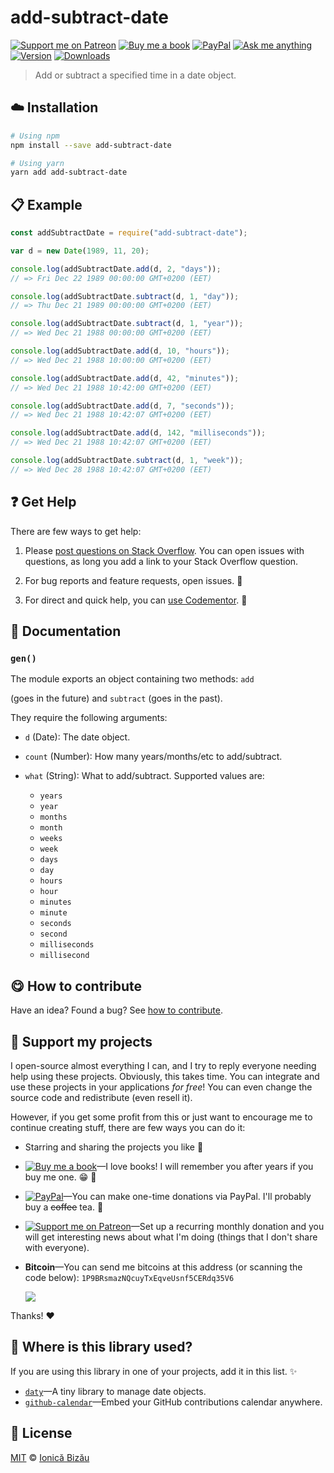 <!-- Please do not edit this file. Edit the `blah` field in the `package.json` instead. If in doubt, open an issue. -->


# add-subtract-date

 [![Support me on Patreon][badge_patreon]][patreon] [![Buy me a book][badge_amazon]][amazon] [![PayPal][badge_paypal_donate]][paypal-donations] [![Ask me anything](https://img.shields.io/badge/ask%20me-anything-1abc9c.svg)](https://github.com/IonicaBizau/ama) [![Version](https://img.shields.io/npm/v/add-subtract-date.svg)](https://www.npmjs.com/package/add-subtract-date) [![Downloads](https://img.shields.io/npm/dt/add-subtract-date.svg)](https://www.npmjs.com/package/add-subtract-date)

> Add or subtract a specified time in a date object.

## :cloud: Installation

```sh
# Using npm
npm install --save add-subtract-date

# Using yarn
yarn add add-subtract-date
```


## :clipboard: Example



```js
const addSubtractDate = require("add-subtract-date");

var d = new Date(1989, 11, 20);

console.log(addSubtractDate.add(d, 2, "days"));
// => Fri Dec 22 1989 00:00:00 GMT+0200 (EET)

console.log(addSubtractDate.subtract(d, 1, "day"));
// => Thu Dec 21 1989 00:00:00 GMT+0200 (EET)

console.log(addSubtractDate.subtract(d, 1, "year"));
// => Wed Dec 21 1988 00:00:00 GMT+0200 (EET)

console.log(addSubtractDate.add(d, 10, "hours"));
// => Wed Dec 21 1988 10:00:00 GMT+0200 (EET)

console.log(addSubtractDate.add(d, 42, "minutes"));
// => Wed Dec 21 1988 10:42:00 GMT+0200 (EET)

console.log(addSubtractDate.add(d, 7, "seconds"));
// => Wed Dec 21 1988 10:42:07 GMT+0200 (EET)

console.log(addSubtractDate.add(d, 142, "milliseconds"));
// => Wed Dec 21 1988 10:42:07 GMT+0200 (EET)

console.log(addSubtractDate.subtract(d, 1, "week"));
// => Wed Dec 28 1988 10:42:07 GMT+0200 (EET)
```



## :question: Get Help

There are few ways to get help:

 1. Please [post questions on Stack Overflow](https://stackoverflow.com/questions/ask). You can open issues with questions, as long you add a link to your Stack Overflow question.
 2. For bug reports and feature requests, open issues. :bug:

 3. For direct and quick help, you can [use Codementor](https://www.codementor.io/johnnyb). :rocket:



## :memo: Documentation


### `gen()`




The module exports an object containing two methods: `add`

(goes in the future) and `subtract` (goes in the past).

They require the following arguments:


 - `d` (Date): The date object.
 - `count` (Number): How many years/months/etc to add/subtract.
 - `what` (String): What to add/subtract. Supported values are:

     - `years`
     - `year`
     - `months`
     - `month`
     - `weeks`
     - `week`
     - `days`
     - `day`
     - `hours`
     - `hour`
     - `minutes`
     - `minute`
     - `seconds`
     - `second`
     - `milliseconds`
     - `millisecond`



## :yum: How to contribute
Have an idea? Found a bug? See [how to contribute][contributing].


## :sparkling_heart: Support my projects

I open-source almost everything I can, and I try to reply everyone needing help using these projects. Obviously,
this takes time. You can integrate and use these projects in your applications *for free*! You can even change the source code and redistribute (even resell it).

However, if you get some profit from this or just want to encourage me to continue creating stuff, there are few ways you can do it:

 - Starring and sharing the projects you like :rocket:
 - [![Buy me a book][badge_amazon]][amazon]—I love books! I will remember you after years if you buy me one. :grin: :book:
 - [![PayPal][badge_paypal]][paypal-donations]—You can make one-time donations via PayPal. I'll probably buy a ~~coffee~~ tea. :tea:
 - [![Support me on Patreon][badge_patreon]][patreon]—Set up a recurring monthly donation and you will get interesting news about what I'm doing (things that I don't share with everyone).
 - **Bitcoin**—You can send me bitcoins at this address (or scanning the code below): `1P9BRsmazNQcuyTxEqveUsnf5CERdq35V6`

    ![](https://i.imgur.com/z6OQI95.png)

Thanks! :heart:


## :dizzy: Where is this library used?
If you are using this library in one of your projects, add it in this list. :sparkles:


 - [`daty`](https://github.com/IonicaBizau/daty#readme)—A tiny library to manage date objects.
 - [`github-calendar`](https://github.com/IonicaBizau/github-calendar#readme)—Embed your GitHub contributions calendar anywhere.

## :scroll: License

[MIT][license] © [Ionică Bizău][website]

[badge_patreon]: http://ionicabizau.github.io/badges/patreon.svg
[badge_amazon]: http://ionicabizau.github.io/badges/amazon.svg
[badge_paypal]: http://ionicabizau.github.io/badges/paypal.svg
[badge_paypal_donate]: http://ionicabizau.github.io/badges/paypal_donate.svg
[patreon]: https://www.patreon.com/ionicabizau
[amazon]: http://amzn.eu/hRo9sIZ
[paypal-donations]: https://www.paypal.com/cgi-bin/webscr?cmd=_s-xclick&hosted_button_id=RVXDDLKKLQRJW
[donate-now]: http://i.imgur.com/6cMbHOC.png

[license]: http://showalicense.com/?fullname=Ionic%C4%83%20Biz%C4%83u%20%3Cbizauionica%40gmail.com%3E%20(https%3A%2F%2Fionicabizau.net)&year=2015#license-mit
[website]: https://ionicabizau.net
[contributing]: /CONTRIBUTING.md
[docs]: /DOCUMENTATION.md
